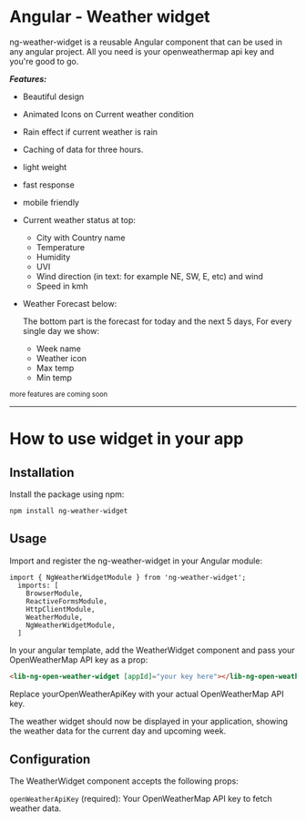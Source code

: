 # Angular - Weather widget

ng-weather-widget is a reusable Angular component that can be used in any angular project. All you need is your openweathermap api key and you're good to go.

**_Features:_**

- Beautiful design
- Animated Icons on Current weather condition
- Rain effect if current weather is rain
- Caching of data for three hours.
- light weight
- fast response
- mobile friendly
- Current weather status at top:

  - City with Country name
  - Temperature
  - Humidity
  - UVI
  - Wind direction (in text: for example NE, SW, E, etc) and wind
  - Speed in kmh

- Weather Forecast below:

  The bottom part is the forecast for today and the next 5 days, For every single day we show:

  - Week name
  - Weather icon
  - Max temp
  - Min temp

<small>more features are coming soon</small>

---

# How to use widget in your app

## Installation

Install the package using npm:

```console
npm install ng-weather-widget
```

## Usage

Import and register the ng-weather-widget in your Angular module:

```
import { NgWeatherWidgetModule } from 'ng-weather-widget';
  imports: [
    BrowserModule,
    ReactiveFormsModule,
    HttpClientModule,
    WeatherModule,
    NgWeatherWidgetModule,
  ]
```

In your angular template, add the WeatherWidget component and pass your OpenWeatherMap API key as a prop:

```html
<lib-ng-open-weather-widget [appId]="your key here"></lib-ng-open-weather-widget>
```

Replace yourOpenWeatherApiKey with your actual OpenWeatherMap API key.

The weather widget should now be displayed in your application, showing the weather data for the current day and upcoming week.

## Configuration

The WeatherWidget component accepts the following props:

`openWeatherApiKey` (required): Your OpenWeatherMap API key to fetch weather data.
